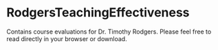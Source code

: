 # RodgersTeachingEffectiveness
Contains course evaluations for Dr. Timothy Rodgers.
Please feel free to read directly in your browser or download.
